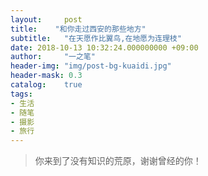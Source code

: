 ```yaml
---
layout:     post
title:    "和你走过西安的那些地方"
subtitle:   "在天愿作比翼鸟,在地愿为连理枝"
date: 2018-10-13 10:32:24.000000000 +09:00
author:     "一之笔"
header-img: "img/post-bg-kuaidi.jpg"
header-mask: 0.3
catalog:    true
tags:
- 生活
- 随笔
- 摄影
- 旅行
---
```



> 你来到了没有知识的荒原，谢谢曾经的你！